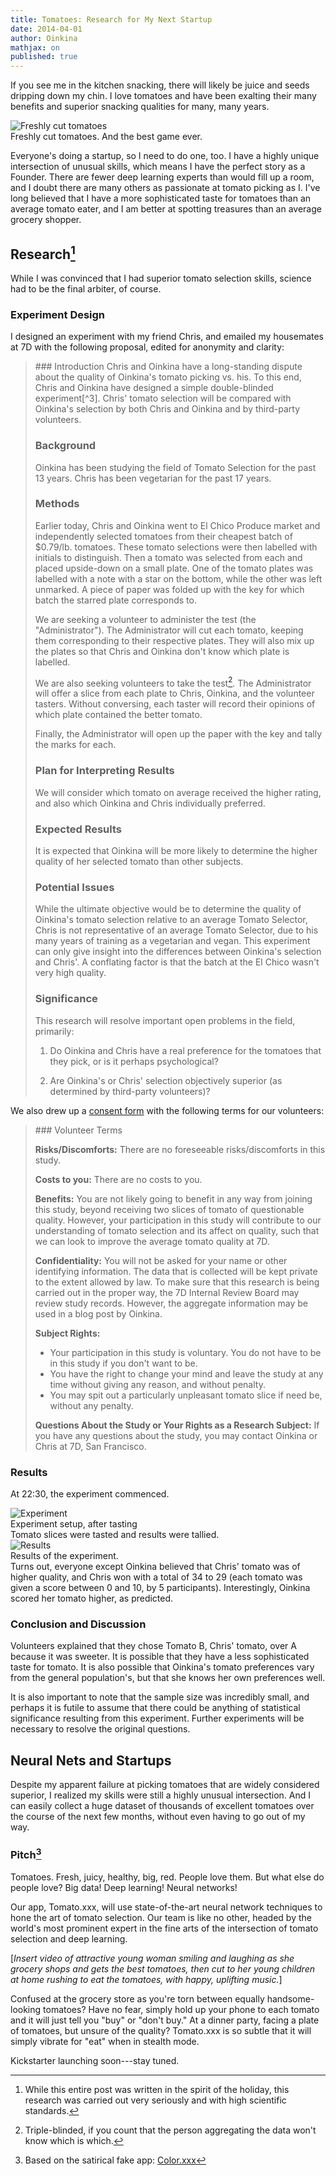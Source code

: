```yaml
---
title: Tomatoes: Research for My Next Startup  
date: 2014-04-01
author: Oinkina
mathjax: on
published: true
---
```


If you see me in the kitchen snacking, there will likely be juice and seeds dripping down my chin. I love tomatoes and have been exalting their many benefits and superior snacking qualities for many, many years. 

<div class="bigcenterimgcontainer">
<img src="/posts/2014-04-01-tomato-experiment/tomatoes.jpg" alt="Freshly cut tomatoes" style="">
<div class="caption">Freshly cut tomatoes. And the best game ever.</div>
</div>

Everyone's doing a startup, so I need to do one, too. I have a highly unique intersection of unusual skills, which means I have the perfect story as a Founder. There are fewer deep learning experts than would fill up a room, and I doubt there are many others as passionate at tomato picking as I. I've long believed that I have a more sophisticated taste for tomatoes than an average tomato eater, and I am better at spotting treasures than an average grocery shopper.

Research[^1]
---------

[^1]: While this entire post was written in the spirit of the holiday, this research was carried out very seriously and with high scientific standards.

While I was convinced that I had superior tomato selection skills, science had to be the final arbiter, of course. 

### Experiment Design

I designed an experiment with my friend Chris, and emailed my housemates at 7D with the following proposal, edited for anonymity and clarity:

<blockquote>
### Introduction
Chris and Oinkina have a long-standing dispute about the quality of Oinkina's tomato picking vs. his. To this end, Chris and Oinkina have designed a simple double-blinded experiment[^3]. Chris' tomato selection will be compared with Oinkina's selection by both Chris and Oinkina and by third-party volunteers. 

### Background
Oinkina has been studying the field of Tomato Selection for the past 13 years. Chris has been vegetarian for the past 17 years.

### Methods
Earlier today, Chris and Oinkina went to El Chico Produce market and independently selected tomatoes from their cheapest batch of $0.79/lb. tomatoes. These tomato selections were then labelled with initials to distinguish. Then a tomato was selected from each and placed upside-down on a small plate. One of the tomato plates was labelled with a note with a star on the bottom, while the other was left unmarked. A piece of paper was folded up with the key for which batch the starred plate corresponds to. 

We are seeking a volunteer to administer the test (the "Administrator"). The Administrator will cut each tomato, keeping them corresponding to their respective plates. They will also mix up the plates so that Chris and Oinkina don't know which plate is labelled. 

We are also seeking volunteers to take the test[^2]. The Administrator will offer a slice from each plate to Chris, Oinkina, and the volunteer tasters. Without conversing, each taster will record their opinions of which plate contained the better tomato. 

Finally, the Administrator will open up the paper with the key and tally the marks for each. 

### Plan for Interpreting Results
We will consider which tomato on average received the higher rating, and also which Oinkina and Chris individually preferred.

### Expected Results
It is expected that Oinkina will be more likely to determine the higher quality of her selected tomato than other subjects. 

### Potential Issues
While the ultimate objective would be to determine the quality of Oinkina's tomato selection relative to an average Tomato Selector, Chris is not representative of an average Tomato Selector, due to his many years of training as a vegetarian and vegan. This experiment can only give insight into the differences between Oinkina's selection and Chris'. A conflating factor is that the batch at the El Chico wasn't very high quality.

### Significance
This research will resolve important open problems in the field, primarily: 

1) Do Oinkina and Chris have a real preference for the tomatoes that they pick, or is it perhaps psychological? 

2) Are Oinkina's or Chris' selection objectively superior (as determined by third-party volunteers)?
</blockquote>

[^2]: Triple-blinded, if you count that the person aggregating the data won't know which is which.
[^3]: Pending approval from the 7D Ethics Board for Use of Human Subjects.

We also drew up a [consent form] with the following terms for our volunteers:

<blockquote>
### Volunteer Terms

**Risks/Discomforts:**
There are no foreseeable risks/discomforts in this study.

**Costs to you:**
There are no costs to you.

**Benefits:**
You are not likely going to benefit in any way from joining this study, beyond receiving two slices of tomato of questionable quality. However, your participation in this study will contribute to our understanding of tomato selection and its affect on quality, such that we can look to improve the average tomato quality at 7D.

**Confidentiality:**
You will not be asked for your name or other identifying information. The data that is collected will be kept private to the extent allowed by law. To make sure that this research is being carried out in the proper way, the 7D Internal Review Board may review study records. However, the aggregate information may be used in a blog post by Oinkina.

**Subject Rights:**

* Your participation in this study is voluntary. You do not have to be in this study if you don't want to be.
* You have the right to change your mind and leave the study at any time without giving any reason, and without penalty. 
* You may spit out a particularly unpleasant tomato slice if need be, without any penalty.

**Questions About the Study or Your Rights as a Research Subject:** 
If you have any questions about the study, you may contact Oinkina or Chris at 7D, San Francisco.
</blockquote>

[consent form]: http://localhost:8000/posts/2014-04-01-tomato-experiment/consent_form.pdf


### Results

At 22:30, the experiment commenced.

<div class="bigcenterimgcontainer">
<img src="/posts/2014-04-01-tomato-experiment/after_tasting.jpg" alt="Experiment" style="">
<div class="caption">Experiment setup, after tasting</div>
</div>
Tomato slices were tasted and results were tallied. 

<div class="bigcenterimgcontainer">
<img src="/posts/2014-04-01-tomato-experiment/results.jpg" alt="Results" style="">
<div class="caption">Results of the experiment.</div>
</div>
Turns out, everyone except Oinkina believed that Chris' tomato was of higher quality, and Chris won with a total of 34 to 29 (each tomato was given a score between 0 and 10, by 5 participants). Interestingly, Oinkina scored her tomato higher, as predicted.


### Conclusion and Discussion

Volunteers explained that they chose Tomato B, Chris' tomato, over A because it was sweeter. It is possible that they have a less sophisticated taste for tomato. It is also possible that Oinkina's tomato preferences vary from the general population's, but that she knows her own preferences well.

It is also important to note that the sample size was incredibly small, and perhaps it is futile to assume that there could be anything of statistical significance resulting from this experiment. Further experiments will be necessary to resolve the original questions.


Neural Nets and Startups
--------------

Despite my apparent failure at picking tomatoes that are widely considered superior, I realized my skills were still a highly unusual intersection. And I can easily collect a huge dataset of thousands of excellent tomatoes over the course of the next few months, without even having to go out of my way.

### Pitch[^4]

Tomatoes. Fresh, juicy, healthy, big, red. People love them. But what else do people love? Big data! Deep learning! Neural networks!

Our app, Tomato.xxx, will use state-of-the-art neural network techniques to hone the art of tomato selection. Our team is like no other, headed by the world's most prominent expert in the fine arts of the intersection of tomato selection and deep learning. 

[^4]: Based on the satirical fake app: [Color.xxx]

[Color.xxx]: http://techcrunch.com/2011/03/24/color-blind/

[*Insert video of attractive young woman smiling and laughing as she grocery shops and gets the best tomatoes, then cut to her young children at home rushing to eat the tomatoes, with happy, uplifting music.*]

Confused at the grocery store as you're torn between equally handsome-looking tomatoes? Have no fear, simply hold up your phone to each tomato and it will just tell you "buy" or "don't buy." At a dinner party, facing a plate of tomatoes, but unsure of the quality? Tomato.xxx is so subtle that it will simply vibrate for "eat" when in stealth mode.

Kickstarter launching soon---stay tuned.